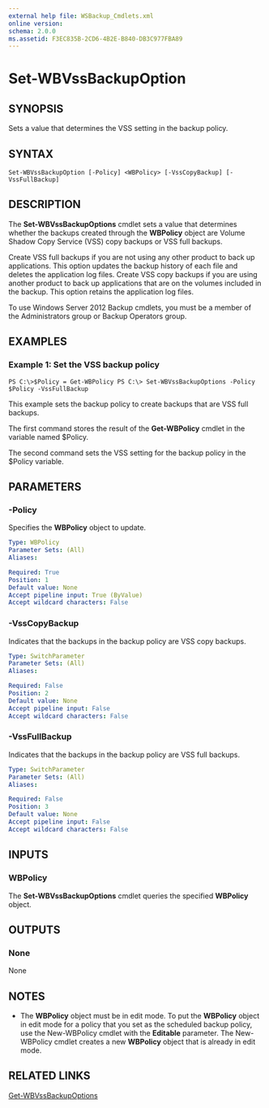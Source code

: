 ```yaml
---
external help file: WSBackup_Cmdlets.xml
online version: 
schema: 2.0.0
ms.assetid: F3EC835B-2CD6-4B2E-B840-DB3C977FBA89
---
```


# Set-WBVssBackupOption

## SYNOPSIS
Sets a value that determines the VSS setting in the backup policy.

## SYNTAX

```
Set-WBVssBackupOption [-Policy] <WBPolicy> [-VssCopyBackup] [-VssFullBackup]
```

## DESCRIPTION
The **Set-WBVssBackupOptions** cmdlet sets a value that determines whether the backups created through the **WBPolicy** object are Volume Shadow Copy Service (VSS) copy backups or VSS full backups.

Create VSS full backups if you are not using any other product to back up applications.
This option updates the backup history of each file and deletes the application log files.
Create VSS copy backups if you are using another product to back up applications that are on the volumes included in the backup.
This option retains the application log files.

To use Windows Server 2012 Backup cmdlets, you must be a member of the Administrators group or Backup Operators group.

## EXAMPLES

### Example 1: Set the VSS backup policy
```
PS C:\>$Policy = Get-WBPolicy PS C:\> Set-WBVssBackupOptions -Policy $Policy -VssFullBackup
```

This example sets the backup policy to create backups that are VSS full backups.

The first command stores the result of  the **Get-WBPolicy** cmdlet in the variable named $Policy.

The second command sets the VSS setting for the backup policy in the $Policy variable.

## PARAMETERS

### -Policy
Specifies the **WBPolicy** object to update.

```yaml
Type: WBPolicy
Parameter Sets: (All)
Aliases: 

Required: True
Position: 1
Default value: None
Accept pipeline input: True (ByValue)
Accept wildcard characters: False
```

### -VssCopyBackup
Indicates that the backups in the backup policy are VSS copy backups.

```yaml
Type: SwitchParameter
Parameter Sets: (All)
Aliases: 

Required: False
Position: 2
Default value: None
Accept pipeline input: False
Accept wildcard characters: False
```

### -VssFullBackup
Indicates that the backups in the backup policy are VSS full backups.

```yaml
Type: SwitchParameter
Parameter Sets: (All)
Aliases: 

Required: False
Position: 3
Default value: None
Accept pipeline input: False
Accept wildcard characters: False
```

## INPUTS

### WBPolicy
The **Set-WBVssBackupOptions** cmdlet queries the specified **WBPolicy** object.

## OUTPUTS

### None
None

## NOTES
* The **WBPolicy** object must be in edit mode. To put the **WBPolicy** object in edit mode for a policy that you set as the scheduled backup policy, use the New-WBPolicy cmdlet with the **Editable** parameter. The New-WBPolicy cmdlet creates a new **WBPolicy** object that is already in edit mode.

  

## RELATED LINKS

[Get-WBVssBackupOptions](00000000-0000-0000-0000-000000000000)

